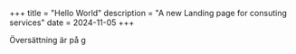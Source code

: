 +++
title = "Hello World"
description = "A new Landing page for consuting services"
date = 2024-11-05
+++

Översättning är på g
